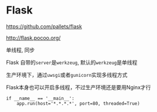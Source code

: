 # Flask

https://github.com/pallets/flask

http://flask.pocoo.org/

单线程, 同步

Flask 自带的`server`是`werkzeug`, 默认的`werkzeug`是单线程

生产环境下，通过`uwsgi`或者`gunicorn`实现多线程方式


Flask本身也可以开启多线程，不过生产环境还是要用Nginx才行
```
if __name__ == '__main__':
    app.run(host='*.*.*.*', port=80, threaded=True)
```
